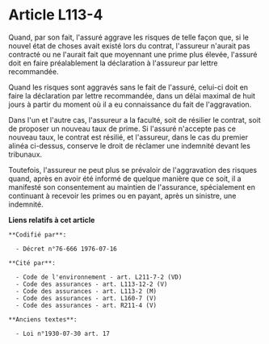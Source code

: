 # Article L113-4

Quand, par son fait, l'assuré aggrave les risques de telle façon que, si le nouvel état de choses avait existé lors du
contrat, l'assureur n'aurait pas contracté ou ne l'aurait fait que moyennant une prime plus élevée, l'assuré doit en faire
préalablement la déclaration à l'assureur par lettre recommandée.

Quand les risques sont aggravés sans le fait de l'assuré, celui-ci doit en faire la déclaration par lettre recommandée, dans
un délai maximal de huit jours à partir du moment où il a eu connaissance du fait de l'aggravation.

Dans l'un et l'autre cas, l'assureur a la faculté, soit de résilier le contrat, soit de proposer un nouveau taux de prime. Si
l'assuré n'accepte pas ce nouveau taux, le contrat est résilié, et l'assureur, dans le cas du premier alinéa ci-dessus,
conserve le droit de réclamer une indemnité devant les tribunaux.

Toutefois, l'assureur ne peut plus se prévaloir de l'aggravation des risques quand, après en avoir été informé de quelque
manière que ce soit, il a manifesté son consentement au maintien de l'assurance, spécialement en continuant à recevoir les
primes ou en payant, après un sinistre, une indemnité.

**Liens relatifs à cet article**

	**Codifié par**:

	  - Décret n°76-666 1976-07-16

	**Cité par**:

	  - Code de l'environnement - art. L211-7-2 (VD)
	  - Code des assurances - art. L113-12-2 (V)
	  - Code des assurances - art. L113-2 (M)
	  - Code des assurances - art. L160-7 (V)
	  - Code des assurances - art. R211-4 (V)

	**Anciens textes**:

	  - Loi n°1930-07-30 art. 17
